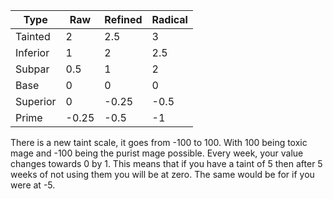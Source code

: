 | Type | Raw | Refined | Radical |
|-------- | ---- | ------ | -------- |
| Tainted | 2 | 2.5 | 3 |
| Inferior | 1 | 2 | 2.5 |
| Subpar | 0.5 | 1 | 2 |
| Base | 0 | 0 | 0 |
| Superior | 0 | -0.25 | -0.5 |
| Prime | -0.25 | -0.5 | -1 |


There is a new taint scale, it goes from -100 to 100. With 100 being toxic mage and -100 being the purist mage possible. Every week, your value changes towards 0 by 1. This means that if you have a taint of 5 then after 5 weeks of not using them you will be at zero. The same would be for if you were at -5.